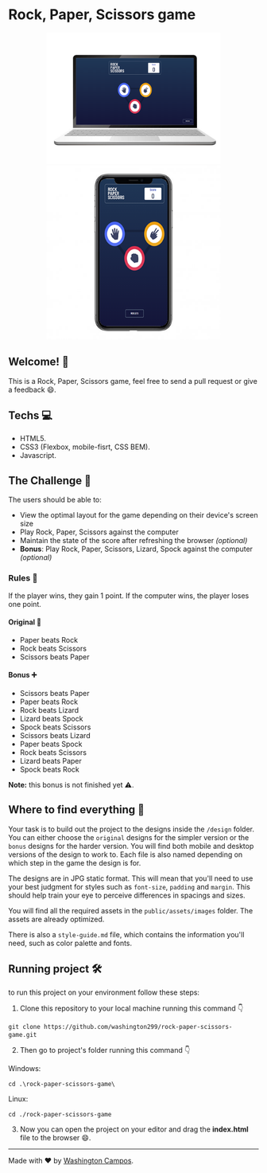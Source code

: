 # Rock, Paper, Scissors game

<p align="center">
<img src="./assets/images/laptop.png" alt="Laptop design" width="350" />
<img src="./assets/images/iphone.png" alt="Mobile design" width="350" />
</p>


## Welcome! 👋

This is a Rock, Paper, Scissors game, feel free to send a pull request or give a feedback 😄.

## Techs 💻

- HTML5.
- CSS3 (Flexbox, mobile-fisrt, CSS BEM).
- Javascript.

## The Challenge 🥇

The users should be able to:

- View the optimal layout for the game depending on their device's screen size
- Play Rock, Paper, Scissors against the computer
- Maintain the state of the score after refreshing the browser _(optional)_
- **Bonus**: Play Rock, Paper, Scissors, Lizard, Spock against the computer _(optional)_

### Rules 📖

If the player wins, they gain 1 point. If the computer wins, the player loses one point.

#### Original 💯

- Paper beats Rock
- Rock beats Scissors
- Scissors beats Paper

#### Bonus :heavy_plus_sign:

- Scissors beats Paper
- Paper beats Rock
- Rock beats Lizard
- Lizard beats Spock
- Spock beats Scissors
- Scissors beats Lizard
- Paper beats Spock
- Rock beats Scissors
- Lizard beats Paper
- Spock beats Rock

**Note:** this bonus is not finished yet ⚠️.

## Where to find everything 🔎

Your task is to build out the project to the designs inside the `/design` folder. You can either choose the `original` designs for the simpler version or the `bonus` designs for the harder version. You will find both mobile and desktop versions of the design to work to. Each file is also named depending on which step in the game the design is for.

The designs are in JPG static format. This will mean that you'll need to use your best judgment for styles such as `font-size`, `padding` and `margin`. This should help train your eye to perceive differences in spacings and sizes.

You will find all the required assets in the `public/assets/images` folder. The assets are already optimized.

There is also a `style-guide.md` file, which contains the information you'll need, such as color palette and fonts.

## Running project 🛠️

to run this project on your environment follow these steps:

1. Clone this repository to your local machine running this command 👇

```
git clone https://github.com/washington299/rock-paper-scissors-game.git
```

2. Then go to project's folder running this command 👇

Windows:
```
cd .\rock-paper-scissors-game\
```
Linux:
```
cd ./rock-paper-scissors-game
```

3. Now you can open the project on your editor and drag the **index.html** file to the browser 😄.

---

Made with ❤️ by [Washington Campos](https://github.com/washington299).

